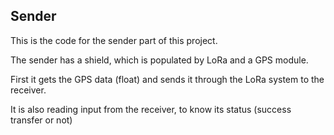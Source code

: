 ## Sender

This is the code for the sender part of this project.

The sender has a shield, which is populated by LoRa and a GPS module.

First it gets the GPS data (float) and sends it through the LoRa system to the receiver.

It is also reading input from the receiver, to know its status (success transfer or not)
